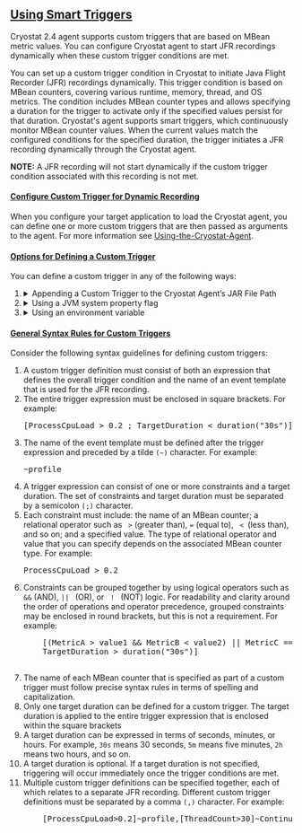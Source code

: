 ## [Using Smart Triggers](#using-smart-triggers)
Cryostat 2.4 agent supports custom triggers that are based on MBean metric values. You can configure Cryostat agent to start JFR recordings dynamically when these custom trigger conditions are met.

You can set up a custom trigger condition in Cryostat to initiate Java Flight Recorder (JFR) recordings dynamically. This trigger condition is based on MBean counters, covering various runtime, memory, thread, and OS metrics. The condition includes MBean counter types and allows specifying a duration for the trigger to activate only if the specified values persist for that duration. Cryostat's agent supports smart triggers, which continuously monitor MBean counter values. When the current values match the configured conditions for the specified duration, the trigger initiates a JFR recording dynamically through the Cryostat agent.

**NOTE:** A JFR recording will not start dynamically if the custom trigger condition associated with this recording is not met.

#### [Configure Custom Trigger for Dynamic Recording](#configure-custom-trigger-for-dynamic-recording)
When you configure your target application to load the Cryostat agent, you can define one or more custom triggers that are then passed as arguments to the agent.
For more information see [Using-the-Cryostat-Agent](#using-the-cryostat-agent).

#### [Options for Defining a Custom Trigger](#options-for-defining-a-custom-trigger)
You can define a custom trigger in any of the following ways:

<ol>
  <li>
    <details>
      <summary>Appending a Custom Trigger to the Cryostat Agent’s JAR File Path</summary>
      <p>
The following example shows how to append a simple custom trigger to the Cryostat agent’s JAR file path:
      </p>
      <pre>
      JAVA_OPTS="-javaagent:/deployments/app/cryostat-agent-shaded.jar=[ProcessCpuLoad > 0.2 ;
      TargetDuration > duration("30s")]~profile"
      </pre>
      <p>
      The preceding example trigger instructs the agent to start a JFR recording if the ProcessCpuLoad metric has a value greater than 0.2 for a duration of more than 30 seconds: This example also instructs the agent to use the profile event template for the JFR recording.
      </p>
    </details>
  </li>
  <li>
    <details>
      <summary>Using a JVM system property flag</summary>
      <p>
The following example shows how to specify a simple custom trigger by using a JVM system property flag:
      </p>
      <pre>
      JDcryostat.agent.smart-trigger.definitions="[ProcessCpuLoad > 0.2 ;
      TargetDuration > duration(\"30s\")]~profile"
      </pre>
      <p>
      This example uses the same custom trigger criteria as the preceding example.
      </p>
    </details>
  </li>
  <li>
    <details>
      <summary>Using an environment variable</summary>
      <p>
The following example shows how to specify a simple custom trigger by using an environment variable:
      </p>
      <pre>
      - name: CRYOSTAT_AGENT_SMART_TRIGGER_DEFINITIONS
        value: "[ProcessCpuLoad > 0.2 ;
        TargetDuration > duration(\"30s\")]~profile"
      </pre>
      <p>
This example uses the same custom trigger criteria as the preceding examples.
      </p>
    </details>
  </li>
</ol>

#### [General Syntax Rules for Custom Triggers](#general-syntax-rules-for-custom-triggers)
Consider the following syntax guidelines for defining custom triggers:
<ol>
    <li>A custom trigger definition must consist of both an expression that defines the overall trigger condition and the name of an event template that is used for the JFR recording.</li>
    <li>The entire trigger expression must be enclosed in square brackets. For example: <pre>[ProcessCpuLoad > 0.2 ; TargetDuration < duration("30s")]</pre></li>
    <li>The name of the event template must be defined after the trigger expression and preceded by a tilde <code>(~)</code> character. For example: <pre>~profile</pre></li>
    <li>A trigger expression can consist of one or more constraints and a target duration. The set of constraints and target duration must be separated by a semicolon <code>(;)</code> character.</li>
    <li>Each constraint must include: the name of an MBean counter; a relational operator such as <code> ></code> (greater than), <code>=</code> (equal to), <code> < </code>(less than), and so on; and a specified value. The type of relational operator and value that you can specify depends on the associated MBean counter type. For example: <pre>ProcessCpuLoad > 0.2</pre></li>
    <li>Constraints can be grouped together by using logical operators such as <code>&&</code> (AND), <code>|| </code> (OR), or <code> ! </code> (NOT) logic. For readability and clarity around the order of operations and operator precedence, grouped constraints may be enclosed in round brackets, but this is not a requirement. For example:
    <pre>
    [(MetricA > value1 && MetricB < value2) || MetricC == 'stringvalue' ;
    TargetDuration > duration("30s")]
    </pre>
    </li>
    <li>
    The name of each MBean counter that is specified as part of a custom trigger must follow precise syntax rules in terms of spelling and capitalization.
    </li>
    <li>
    Only one target duration can be defined for a custom trigger. The target duration is applied to the entire trigger expression that is enclosed within the square brackets
    </li>
    <li>
    A target duration can be expressed in terms of seconds, minutes, or hours. For example, <code>30s</code> means 30 seconds, <code>5m</code> means five minutes, <code>2h</code> means two hours, and so on.
    </li>
    <li>
    A target duration is optional. If a target duration is not specified, triggering will occur immediately once the trigger conditions are met.
    </li>
    <li>
    Multiple custom trigger definitions can be specified together, each of which relates to a separate JFR recording. Different custom trigger definitions must be separated by a comma <code>(,)</code> character. For example:
    <pre>
    [ProcessCpuLoad>0.2]~profile,[ThreadCount>30]~Continuous
    </pre>
    </li>
</ol>
